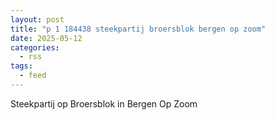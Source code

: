 ```yaml
---
layout: post
title: "p 1 184438 steekpartij broersblok bergen op zoom"
date: 2025-05-12
categories: 
  - rss
tags: 
  - feed
---
```


Steekpartij op Broersblok in Bergen Op Zoom
